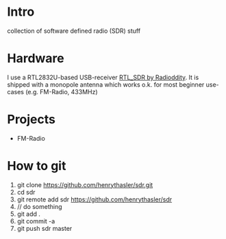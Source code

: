# Intro
collection of software defined radio (SDR) stuff

# Hardware

I use a RTL2832U-based USB-receiver [RTL_SDR by Radioddity](https://www.radioddity.com/radioddity-100khz-1766mhz-0-1mhz-1-7ghz-full-band-uhf-vhf-hf-rtl-sdr-usb-tuner-receiver.html). It is shipped with a monopole antenna which works o.k. for most beginner use-cases (e.g. FM-Radio, 433MHz)

# Projects
* FM-Radio


# How to git
1. git clone https://github.com/henrythasler/sdr.git
2. cd sdr
3. git remote add sdr https://github.com/henrythasler/sdr
4. // do something
5. git add .
6. git commit -a
7. git push sdr master

